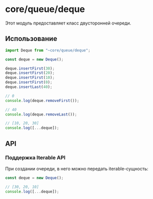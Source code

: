 # core/queue/deque

Этот модуль предоставляет класс двусторонней очереди.

## Использование

```typescript
import Deque from "~core/queue/deque";

const deque = new Deque();

deque.insertFirst(30);
deque.insertFirst(20);
deque.insertFirst(10);
deque.insertFirst(0);
deque.insertLast(40);

// 0
console.log(deque.removeFirst());

// 40
console.log(deque.removeLast());

// [10, 20, 30]
console.log([...deque]);
```

## API

### Поддержка Iterable API

При создании очереди, в него можно передать iterable-сущность:

```typescript
const deque = new Deque();

// [30, 20, 10]
console.log([...deque]);
```
